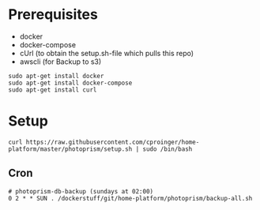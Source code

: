 # Prerequisites
* docker
* docker-compose
* cUrl (to obtain the setup.sh-file which pulls this repo)
* awscli (for Backup to s3)

```
sudo apt-get install docker
sudo apt-get install docker-compose
sudo apt-get install curl
```

# Setup

```
curl https://raw.githubusercontent.com/cproinger/home-platform/master/photoprism/setup.sh | sudo /bin/bash
``` 
## Cron

```
# photoprism-db-backup (sundays at 02:00)
0 2 * * SUN . /dockerstuff/git/home-platform/photoprism/backup-all.sh
```